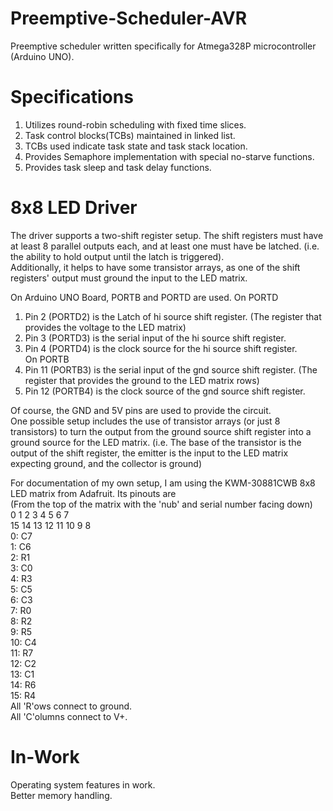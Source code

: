 # Preemptive-Scheduler-AVR
Preemptive scheduler written specifically for Atmega328P microcontroller (Arduino UNO). 

Specifications
==============
1. Utilizes round-robin scheduling with fixed time slices.  
2. Task control blocks(TCBs) maintained in linked list.  
3. TCBs used indicate task state and task stack location.   
4. Provides Semaphore implementation with special no-starve functions.
5. Provides task sleep and task delay functions.

8x8 LED Driver
==============
The driver supports a two-shift register setup. The shift registers must have at least 8 parallel outputs each, and at least one must have be latched. (i.e. the ability to hold output until the latch is triggered).  
Additionally, it helps to have some transistor arrays, as one of the shift registers' output must ground the input to the LED matrix.

On Arduino UNO Board, PORTB and PORTD are used.
On PORTD  
1. Pin 2 (PORTD2) is the Latch of hi source shift register. (The register that provides the voltage to the LED matrix)  
2. Pin 3 (PORTD3) is the serial input of the hi source shift register.  
3. Pin 4 (PORTD4) is the clock source for the hi source shift register.  
On PORTB
1. Pin 11 (PORTB3) is the serial input of the gnd source shift register. (The register that provides the ground to the LED matrix rows)
2. Pin 12 (PORTB4) is the clock source of the gnd source shift register.  
  
Of course, the GND and 5V pins are used to provide the circuit.  
One possible setup includes the use of transistor arrays (or just 8 transistors) to turn the output from the ground source shift register into a ground source for the LED matrix.
(i.e. The base of the transistor is the output of the shift register, the emitter is the input to the LED matrix expecting ground, and the collector is ground)  

For documentation of my own setup, I am using the KWM-30881CWB 8x8 LED matrix from Adafruit. Its pinouts are  
(From the top of the matrix with the 'nub' and serial number facing down)  
0  1  2  3  4  5  6 7  
15 14 13 12 11 10 9 8  
0: C7  
1: C6  
2: R1  
3: C0  
4: R3  
5: C5  
6: C3  
7: R0  
8: R2  
9: R5  
10: C4  
11: R7  
12: C2  
13: C1  
14: R6  
15: R4  
All 'R'ows connect to ground.  
All 'C'olumns connect to V+.


In-Work
=======
Operating system features in work.  
Better memory handling.